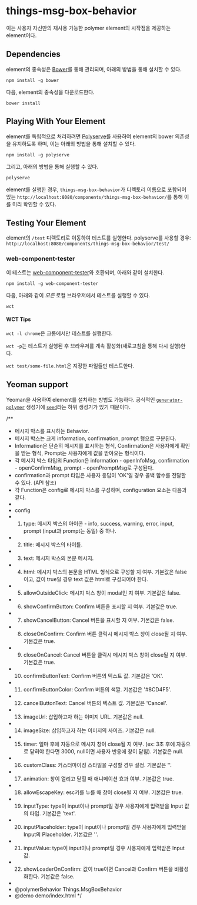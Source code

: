 # things-msg-box-behavior

이는 사용자 자신만의 재사용 가능한 polymer element의 시작점을 제공하는 element이다.


## Dependencies

element의 종속성은 [Bower](http://bower.io/)를 통해 관리되며, 아래의 방법을 통해 설치할 수 있다.

    npm install -g bower

다음, element의 종속성을 다운로드한다.

    bower install


## Playing With Your Element

element를 독립적으로 처리하려면 [Polyserve](https://github.com/PolymerLabs/polyserve)를 사용하여 element의 bower 의존성을 유지하도록 하며, 이는 아래의 방법을 통해 설치할 수 있다.

    npm install -g polyserve

그리고, 아래의 방법을 통해 실행할 수 있다.

    polyserve

element를 실행한 경우, `things-msg-box-behavior`가 디렉토리 이름으로 포함되어 있는 `http://localhost:8080/components/things-msg-box-behavior/`를 통해 이를 미리 확인할 수 있다. 


## Testing Your Element

element의 `/test` 디렉토리로 이동하여 테스트를 실행한다. polyserve를 사용할 경우: `http://localhost:8080/components/things-msg-box-behavior/test/`

### web-component-tester

이 테스트는 [web-component-tester](https://github.com/Polymer/web-component-tester)와 호환되며, 아래와 같이 설치한다.

    npm install -g web-component-tester

다음, 아래와 같이 _모든_ 로컬 브라우저에서 테스트를 실행할 수 있다.

    wct

#### WCT Tips

`wct -l chrome`은 크롬에서만 테스트를 실행한다.

`wct -p`는 테스트가 실행된 후 브라우저를 계속 활성화(새로고침을 통해 다시 실행)한다.

`wct test/some-file.html`은 지정한 파일들만 테스트한다.


## Yeoman support

Yeoman을 사용하여 element를 설치하는 방법도 가능하다. 공식적인 [`generator-polymer`](https://github.com/yeoman/generator-polymer) 생성기에 [`seed`](https://github.com/yeoman/generator-polymer#seed)라는 하위 생성기가 있기 때문이다.


/**
 * 메시지 박스를 표시하는 Behavior.
 * 메시지 박스는 크게 information, confirmation, prompt 형으로 구분된다.
 * Information은 단순히 메시지를 표시하는 형식, Confirmation은 사용자에게 확인을 받는 형식, Prompt는 사용자에게 값을 받아오는 형식이다.
 * 각 메시지 박스 타입의 Function은 information - openInfoMsg, confirmation - openConfirmMsg, prompt - openPromptMsg로 구성된다.
 * confirmation과 prompt 타입은 사용자 응답이 'OK'일 경우 콜백 함수를 전달할 수 있다. (API 참조)
 * 각 Function은 config로 메시지 박스를 구성하며, configuration 요소는 다음과 같다.
 *
 * config
 * 1) type: 메시지 박스의 아이콘 - info, success, warning, error, input, prompt (input과 prompt는 동일) 중 하나.
 * 2) title: 메시지 박스의 타이틀.
 * 3) text: 메시지 박스의 본문 메시지.
 * 4) html: 메시지 박스의 본문을 HTML 형식으로 구성할 지 여부. 기본값은 false이고, 값이 true일 경우 text 값은 html로 구성되어야 한다.
 * 5) allowOutsideClick: 메시지 박스 창이 modal인 지 여부. 기본값은 false.
 * 6) showConfirmButton: Confirm 버튼을 표시할 지 여부. 기본값은 true.
 * 7) showCancelButton: Cancel 버튼을 표시할 지 여부. 기본값은 false.
 * 8) closeOnConfirm: Confirm 버튼 클릭시 메시지 박스 창이 close될 지 여부. 기본값은 true.
 * 9) closeOnCancel: Cancel 버튼을 클릭시 메시지 박스 창이 close될 지 여부. 기본값은 true.
 * 10) confirmButtonText: Confirm 버튼의 텍스트 값. 기본값은 'OK'.
 * 11) confirmButtonColor: Confirm 버튼의 색깔. 기본값은 '#8CD4F5'.
 * 12) cancelButtonText: Cancel 버튼의 텍스트 값. 기본값은 'Cancel'.
 * 13) imageUrl: 삽입하고자 하는 이미지 URL. 기본값은 null.
 * 14) imageSize: 삽입하고자 하는 이미지의 사이즈. 기본값은 null.
 * 15) timer: 얼마 후에 자동으로 메시지 창이 close될 지 여부. (ex: 3초 후에 자동으로 닫혀야 한다면 3000, null이면 사용자 반응에 창이 닫힘). 기본값은 null.
 * 16) customClass: 커스터마이징 스타일을 구성할 경우 설정. 기본값은 ''.
 * 17) animation: 창이 열리고 닫힐 때 애니메이션 효과 여부. 기본값은 true.
 * 18) allowEscapeKey: esc키를 누를 때 창이 close될 지 여부. 기본값은 true.
 * 19) inputType: type이 input이나 prompt일 경우 사용자에게 입력받을 Input 값의 타입. 기본값은 'text'.
 * 20) inputPlaceholder: type이 input이나 prompt일 경우 사용자에게 입력받을 Input의 Placeholder. 기본값은 ''.
 * 21) inputValue: type이 input이나 prompt일 경우 사용자에게 입력받은 Input 값.
 * 22) showLoaderOnConfirm: 값이 true이면 Cancel과 Confirm 버튼을 비활성화한다. 기본값은 false.
 *
 * @polymerBehavior Things.MsgBoxBehavior
 * @demo demo/index.html
 */
